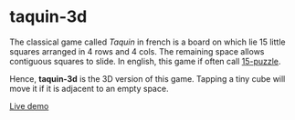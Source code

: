 # taquin-3d

The classical game called _Taquin_ in french is a board on which lie 15 little squares arranged in 4 rows and 4 cols. The remaining space allows contiguous squares to slide. In english, this game if often call [15-puzzle](https://en.wikipedia.org/wiki/15_puzzle).

Hence, __taquin-3d__ is the 3D version of this game. Tapping a tiny cube will move it if it is adjacent to an empty space.

[Live demo](https://tolokoban.github.io/taquin-3d)


